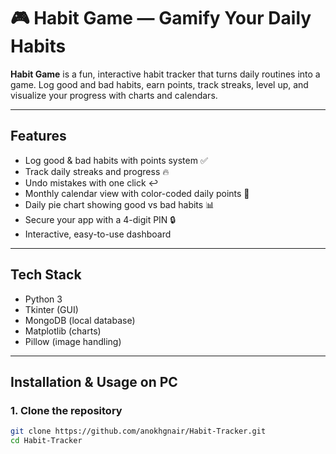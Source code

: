 # 🎮 Habit Game — Gamify Your Daily Habits

**Habit Game** is a fun, interactive habit tracker that turns daily routines into a game. Log good and bad habits, earn points, track streaks, level up, and visualize your progress with charts and calendars.

---

## **Features**
- Log good & bad habits with points system ✅  
- Track daily streaks and progress 🔥  
- Undo mistakes with one click ↩️  
- Monthly calendar view with color-coded daily points 📅  
- Daily pie chart showing good vs bad habits 📊  
- Secure your app with a 4-digit PIN 🔒  
- Interactive, easy-to-use dashboard  

---

## **Tech Stack**
- Python 3  
- Tkinter (GUI)  
- MongoDB (local database)  
- Matplotlib (charts)  
- Pillow (image handling)  

---

## **Installation & Usage on PC**

### **1. Clone the repository**
```bash
git clone https://github.com/anokhgnair/Habit-Tracker.git
cd Habit-Tracker
